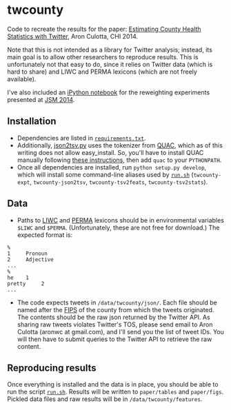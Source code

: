 # twcounty

Code to recreate the results for the paper: [Estimating County Health
Statistics with Twitter](http://www.cs.iit.edu/~culotta/pubs/culotta14estimating.pdf), Aron Culotta, CHI 2014.

Note that this is not intended as a library for Twitter analysis; instead,
its main goal is to allow other researchers to reproduce results. This is
unfortunately not that easy to do, since it relies on Twitter data (which is
hard to share) and LIWC and PERMA lexicons (which are not freely available).

I've also included an [iPython notebook](http://nbviewer.ipython.org/github/tapilab/twcounty/blob/master/twcounty/Demographics.ipynb) for the reweighting experiments presented at [JSM 2014](http://www.amstat.org/meetings/jsm/2014).
## Installation

- Dependencies are listed in [`requirements.txt`](requirements.txt).
- Additionally, [json2tsv.py](twcounty/json2tsv.py) uses the tokenizer from
[QUAC](https://github.com/reidpr/quac/blob/master/lib/tok/unicode_props.py),
which as of this writing does not allow easy_install. So, you'll have to
install QUAC manually following
[these instructions](http://reidpr.github.io/quac/install.html), then add
`quac` to your `PYTHONPATH`.
- Once all dependencies are installed, run `python setup.py develop`, which
  will install some command-line aliases used by [`run.sh`](run.sh)
  (`twcounty-expt`, `twcounty-json2tsv`, `twcounty-tsv2feats`,
  `twcounty-tsv2stats`).


## Data

- Paths to [LIWC](http://www.liwc.net/) and [PERMA](http://www.cis.upenn.edu/~ungar/CVs/WWBP.html) lexicons should be in environmental variables `$LIWC` and `$PERMA`. (Unfortunately, these are not free for download.) The expected format is:

```
%
1     Pronoun
2     Adjective
...
%
he    1
pretty     2
...
```
- The code expects tweets in `/data/twcounty/json/`. Each file should be
named after the
[FIPS](http://en.wikipedia.org/wiki/Federal_Information_Processing_Standards)
of the county from which the tweets originated. The contents should be the raw
json returned by the Twitter API. As sharing raw tweets violates Twitter's
TOS, please send email to Aron Culotta (aronwc at gmail.com), and I'll send
you the list of tweet IDs. You will then have to submit queries to the Twitter
API to retrieve the raw content.

## Reproducing results

Once everything is installed and the data is in place, you should be able to
run the script [`run.sh`](run.sh). Results will be written to `paper/tables` and
`paper/figs`. Pickled data files and raw results will be in
`/data/twcounty/features`.
